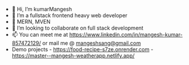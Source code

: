 - 👋 Hi, I’m kumarMangesh
- 👀 I’m a fullstack frontend heavy web developer
- 🌱 MERN, MVEN
- 💞️ I’m looking to collaborate on full stack development
- 📫 You can meet me at https://www.linkedin.com/in/mangesh-kumar-857472129/ or mail me @ mangeshsang@gmail.com
- Demo projects - https://food-recipe-s7ze.onrender.com
                - https://master--mangesh-weatherapp.netlify.app/

<!---
kumarMangesh/kumarMangesh is a ✨ special ✨ repository because its `README.md` (this file) appears on your GitHub profile.
You can click the Preview link to take a look at your changes.
--->
